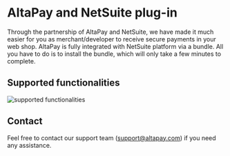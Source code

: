 # AltaPay and NetSuite plug-in

Through the partnership of AltaPay and NetSuite, we have made it much easier for you as merchant/developer to receive secure payments in your web shop. AltaPay is fully integrated with NetSuite platform via a bundle. All
you have to do is to install the bundle, which will only take a few minutes to complete. 

## Supported functionalities
![supported functionalities](https://cloud.githubusercontent.com/assets/17084032/12913409/d2763a98-cf1e-11e5-86e2-b320d8751c71.png)

## Contact
Feel free to contact our support team (support@altapay.com) if you need any assistance.
